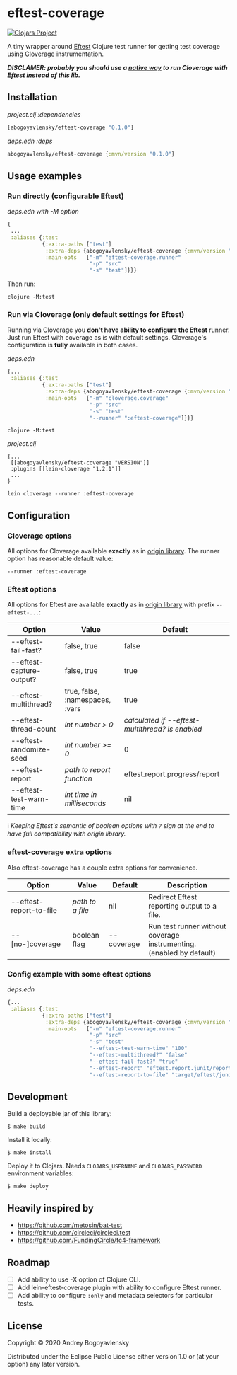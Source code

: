 # eftest-coverage

[![Clojars Project](https://img.shields.io/clojars/v/abogoyavlensky/eftest-coverage.svg)](https://clojars.org/abogoyavlensky/eftest-coverage)

A tiny wrapper around [Eftest](https://github.com/weavejester/eftest) Clojure test runner
for getting test coverage using [Cloverage](https://github.com/cloverage/cloverage) instrumentation.

__*DISCLAMER: probably you should use a [native way](https://github.com/cloverage/cloverage/pull/315) to run Cloverage with Eftest instead of this lib.*__

## Installation

*project.clj :dependencies*

```clojure
[abogoyavlensky/eftest-coverage "0.1.0"]
```

*deps.edn :deps*

```clojure
abogoyavlensky/eftest-coverage {:mvn/version "0.1.0"}
```

## Usage examples

### Run directly (configurable Eftest)

*deps.edn with -M option*

```clojure
{
 ...
 :aliases {:test
           {:extra-paths ["test"]
            :extra-deps {abogoyavlensky/eftest-coverage {:mvn/version "VERSION"}}
            :main-opts   ["-m" "eftest-coverage.runner"
                          "-p" "src"
                          "-s" "test"]}}}
```

Then run:

```shell
clojure -M:test
```

### Run via Cloverage (only default settings for Eftest)

Running via Cloverage you **don't have ability to configure the Eftest** runner.
Just run Eftest with coverage as is with default settings.
Cloverage's configuration is **fully** available in both cases.

*deps.edn*

```clojure
{...
 :aliases {:test
           {:extra-paths ["test"]
            :extra-deps {abogoyavlensky/eftest-coverage {:mvn/version "VERSION"}}
            :main-opts   ["-m" "cloverage.coverage"
                          "-p" "src"
                          "-s" "test"
                          "--runner" ":eftest-coverage"]}}}
```

```shell
clojure -M:test
```


*project.clj*
```
{...
 [[abogoyavlensky/eftest-coverage "VERSION"]]
 :plugins [[lein-cloverage "1.2.1"]]
 ...
}
```

```shell
lein cloverage --runner :eftest-coverage
```

## Configuration


### Cloverage options
All options for Cloverage available **exactly** as in [origin library](https://github.com/cloverage/cloverage/tree/4a793d34cc603c9ff67e00baa9b485833694a9ff#leiningen-project-options).
The runner option has reasonable default value:

```
--runner :eftest-coverage
```


### Eftest options
All options for Eftest are available
**exactly** as in [origin library](https://github.com/weavejester/eftest#usage) with prefix `--eftest-...`:


|Option|Value|Default|
|------|-----|-------|
|--eftest-fail-fast?|false, true|false|
|--eftest-capture-output?|false, true|true|
|--eftest-multithread?|true, false, :namespaces, :vars| true|
|--eftest-thread-count|*int number > 0*|*calculated if --eftest-multithread? is enabled*|
|--eftest-randomize-seed|*int number >= 0*|0|
|--eftest-report|*path to report function*|eftest.report.progress/report|
|--eftest-test-warn-time|*int time in milliseconds*|nil|


:information_source: *Keeping Eftest's semantic of boolean options with `?` sign at the end
to have full compatibility with origin library.*


### eftest-coverage extra options
Also eftest-coverage has a couple extra options for convenience.

|Option|Value|Default|Description|
|------|-----|-------|-----------|
|--eftest-report-to-file|*path to a file*|nil|Redirect Eftest reporting output to a file.|
|--[no-]coverage|boolean flag|--coverage|Run test runner without coverage instrumenting. (enabled by default)|

### Config example with some eftest options

*deps.edn*

```clojure
{...
 :aliases {:test
           {:extra-paths ["test"]
            :extra-deps {abogoyavlensky/eftest-coverage {:mvn/version "VERSION"}}
            :main-opts   ["-m" "eftest-coverage.runner"
                          "-p" "src"
                          "-s" "test"
                          "--eftest-test-warn-time" "100"
                          "--eftest-multithread?" "false"
                          "--eftest-fail-fast?" "true"
                          "--eftest-report" "eftest.report.junit/report"
                          "--eftest-report-to-file" "target/eftest/junit.xml"]}}}
```

## Development

Build a deployable jar of this library:

```
$ make build
```

Install it locally:

```
$ make install
```

Deploy it to Clojars. Needs `CLOJARS_USERNAME` and `CLOJARS_PASSWORD` environment variables:

```
$ make deploy
```

## Heavily inspired by

- https://github.com/metosin/bat-test
- https://github.com/circleci/circleci.test
- https://github.com/FundingCircle/fc4-framework

## Roadmap

- [ ] Add ability to use -X option of Clojure CLI.
- [ ] Add lein-eftest-coverage plugin with ability to configure Eftest runner.
- [ ] Add ability to configure `:only` and metadata selectors for particular tests.

## License

Copyright © 2020 Andrey Bogoyavlensky

Distributed under the Eclipse Public License either version 1.0 or (at
your option) any later version.

